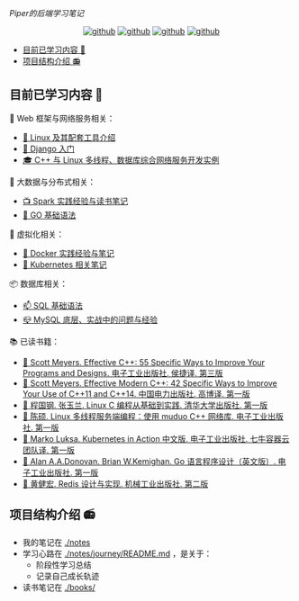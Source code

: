*Piper的后端学习笔记*

<p align="center">
  <a href="https://github.com/PiperLiu/CS-courses-notes"><img src="https://img.shields.io/badge/计算机笔记-github-blue.svg" alt="github"></a>
  <a href="https://github.com/PiperLiu/front-end-notes"><img src="https://img.shields.io/badge/前端笔记-github-pink.svg" alt="github"></a>
  <a href="https://github.com/PiperLiu/back-end-notes"><img src="https://img.shields.io/badge/后端笔记-github-marron.svg" alt="github"></a>
  <a href="https://github.com/PiperLiu/ACMOI_Journey"><img src="https://img.shields.io/badge/算法笔记-github-green.svg" alt="github"></a>
</p>

<!-- @import "[TOC]" {cmd="toc" depthFrom=2 depthTo=3 orderedList=false} -->

<!-- code_chunk_output -->

- [目前已学习内容 📕](#目前已学习内容)
- [项目结构介绍 📻](#项目结构介绍)

<!-- /code_chunk_output -->

## 目前已学习内容 📕

💍 Web 框架与网络服务相关：
- [🧢 Linux 及其配套工具介绍](./notes/linux/acwing/README.md)
- [👒 Django 入门](./notes/webs/Django/README.md)
- [🎓 C++ 与 Linux 多线程、数据库综合网络服务开发实例](./notes/linux/cppweather/README.md)

📡 大数据与分布式相关：
- [📺 Spark 实践经验与读书笔记](./notes/bigdata/spark/README.md)
- [📸 GO 基础语法](./notes/golang/a-tour-of-Go/README.md)

🥽 虚拟化相关：
- [🐳 Docker 实践经验与笔记](./notes/virtual/docker/README.md)
- [🚢 Kubernetes 相关笔记](./notes/virtual/kubernetes/README.md)

📦 数据库相关：
- [📫 SQL 基础语法](./notes/database/sqlzoo/README.md)
- [📪 MySQL 底层、实战中的问题与经验](./notes/database/mysql.45/README.md)

📚 已读书籍：
- [🍩 Scott Meyers. Effective C++: 55 Specific Ways to Improve Your Programs and Designs. 电子工业出版社. 侯捷译. 第三版](./books/cpp55/README.md)
- [🍪 Scott Meyers. Effective Modern C++: 42 Specific Ways to Improve Your Use of C++11 and C++14. 中国电力出版社. 高博译. 第一版](./books/cppmodern42/README.md)
- [🎂 程国钢. 张玉兰. Linux C 编程从基础到实践. 清华大学出版社. 第一版](./books/linuxc/README.md)
- [🍰 陈硕. Linux 多线程服务端编程：使用 muduo C++ 网络库. 电子工业出版社. 第一版](./books/muduo/README.md)
- [🍮 Marko Luksa. Kubernetes in Action 中文版. 电子工业出版社. 七牛容器云团队译. 第一版](./books/k8sinaction/README.md)
- [🧆 Alan A.A.Donovan. Brian W.Kemighan. Go 语言程序设计（英文版）. 电子工业出版社. 第一版](./books/go/README.md)
- [🍯 黄健宏. Redis 设计与实现. 机械工业出版社. 第二版](./books/redis/README.md)

## 项目结构介绍 📻

- 我的笔记在 [./notes](./notes)
- 学习心路在 [./notes/journey/README.md](./notes/journey/README.md) ，是关于：
  - 阶段性学习总结
  - 记录自己成长轨迹
- 读书笔记在 [./books/](./books/)
